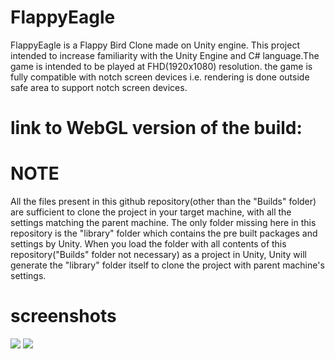 # FlappyEagle
FlappyEagle is a Flappy Bird Clone made on Unity engine. This project intended to increase familiarity with the Unity Engine and C# language.The game is intended to be played at FHD(1920x1080) resolution. the game is fully compatible with notch screen devices i.e. rendering is done outside safe area to support notch screen devices.
 
# link to WebGL version of the build: 

# NOTE
All the files present in this github repository(other than the "Builds" folder) are sufficient to clone the project in your target machine, with all the settings matching the parent machine. 
The only folder missing here in this repository is the "library" folder which contains the pre built packages and settings by Unity. 
When you load the folder with all contents of this repository("Builds" folder not necessary) as a project in Unity, Unity will generate the "library" folder itself to clone the project with parent machine's settings. 

# screenshots

<img src="Builds/ ">        <img src="Builds/ ">                

